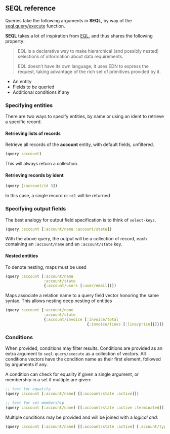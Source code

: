 ## SEQL reference

Queries take the following arguments in **SEQL**, by way of the
[seql.query/execute](seql.query.html#var-execute) function.

**SEQL** takes a lot of inspiration from [EQL](https://edn-query-language.org),
and thus shares the following property:

> EQL is a declarative way to make hierarchical (and possibly nested)
> selections of information about data requirements.
>
> EQL doesn’t have its own language; it uses EDN to express the
> request, taking advantage of the rich set of primitives provided by
> it.

- An entity
- Fields to be queried
- Additional conditions if any

### Specifying entities

There are two ways to specify entities, by name or using an ident
to retrieve a specific record.

#### Retrieving lists of records

Retrieve all records of the **account** entity, with default fields,
unfiltered.

```clojure
(query :account)
```

This will always return a collection.

#### Retrieving records by ident

```clojure
(query [:account/id 3])
```

In this case, a single record or `nil` will be returned

### Specifying output fields

The best analogy for output field specification is to think of `select-keys`.

```clojure
(query :account [:account/name :account/state])
```

With the above query, the output will be a collection of record, each
containing an `:account/name` and an `:account/state` key.

#### Nested entities

To denote nesting, maps must be used

```clojure
(query :account [:account/name
                 :account/state
				 {:account/users [:user/email])])
```

Maps associate a relation name to a query field vector honoring the same syntax.
This allows nesting deep nesting of entities

```clojure
(query :account [:account/name
                 :account/state
				 {:account/invoice [:invoice/total
				                    {:invoice/lines [:line/price]}]}])
```

### Conditions

When provided, conditions may filter results. Conditions are provided
as an extra argument to `seql.query/execute` as a collection of
vectors. All conditions vectors have the condition name as their first
element, followed by arguments if any.

A condition can check for equality if given a single argument, or
membership in a set if multiple are given:

```clojure
;; test for equality
(query :account [:account/name] [[:account/state :active]])

;; test for set membership
(query :account [:account/name] [[:account/state :active :terminated]])
```

Multiple conditions may be provided and will be joined with a *logical and*:

```clojure
(query :account [:account/name] [[:account/state :active] [:account/type :admin]])
```
